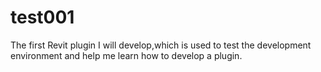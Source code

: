 # test001
The first Revit plugin I will develop,which is used to test the development environment and help me learn how to develop a plugin.
